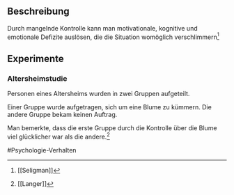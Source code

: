 ## Beschreibung
Durch mangelnde Kontrolle kann man motivationale, kognitive und emotionale Defizite auslösen, die die Situation womöglich verschlimmern[^1]

## Experimente
### Altersheimstudie
Personen eines Altersheims wurden in zwei Gruppen aufgeteilt.

Einer Gruppe wurde aufgetragen, sich um eine Blume zu kümmern.
Die andere Gruppe bekam keinen Auftrag.

Man bemerkte, dass die erste Gruppe durch die Kontrolle über die Blume viel glücklicher war als die andere.[^2]

#Psychologie-Verhalten 

[^1]: [[Seligman]]
[^2]: [[Langer]]